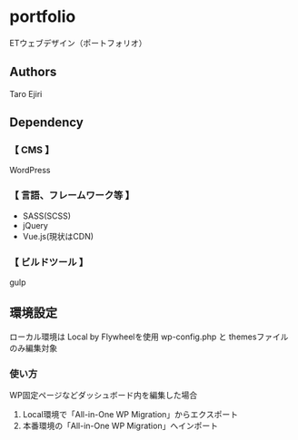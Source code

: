 # portfolio
 ETウェブデザイン（ポートフォリオ）
## Authors
Taro Ejiri
## Dependency
### 【 CMS 】 
WordPress
### 【 言語、フレームワーク等 】
- SASS(SCSS)
- jQuery
- Vue.js(現状はCDN)
### 【 ビルドツール 】
gulp
## 環境設定
ローカル環境は Local by Flywheelを使用
wp-config.php と themesファイルのみ編集対象
### 使い方
WP固定ページなどダッシュボード内を編集した場合
1. Local環境で「All-in-One WP Migration」からエクスポート
2. 本番環境の「All-in-One WP Migration」へインポート
